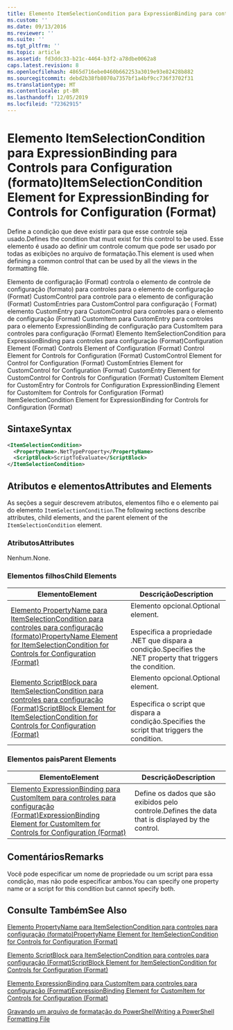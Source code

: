 ```yaml
---
title: Elemento ItemSelectionCondition para ExpressionBinding para controles para configuração (Format) | Microsoft Docs
ms.custom: ''
ms.date: 09/13/2016
ms.reviewer: ''
ms.suite: ''
ms.tgt_pltfrm: ''
ms.topic: article
ms.assetid: fd3ddc33-b21c-4464-b3f2-a78dbe0062a8
caps.latest.revision: 8
ms.openlocfilehash: 4865d716ebe0460b662253a3019e93e82428b882
ms.sourcegitcommit: debd2b38fb8070a7357bf1a4bf9cc736f3702f31
ms.translationtype: MT
ms.contentlocale: pt-BR
ms.lasthandoff: 12/05/2019
ms.locfileid: "72362915"
---
```

# <a name="itemselectioncondition-element-for-expressionbinding-for-controls-for-configuration-format"></a><span data-ttu-id="73c56-102">Elemento ItemSelectionCondition para ExpressionBinding para Controls para Configuration (formato)</span><span class="sxs-lookup"><span data-stu-id="73c56-102">ItemSelectionCondition Element for ExpressionBinding for Controls for Configuration (Format)</span></span>

<span data-ttu-id="73c56-103">Define a condição que deve existir para que esse controle seja usado.</span><span class="sxs-lookup"><span data-stu-id="73c56-103">Defines the condition that must exist for this control to be used.</span></span> <span data-ttu-id="73c56-104">Esse elemento é usado ao definir um controle comum que pode ser usado por todas as exibições no arquivo de formatação.</span><span class="sxs-lookup"><span data-stu-id="73c56-104">This element is used when defining a common control that can be used by all the views in the formatting file.</span></span>

<span data-ttu-id="73c56-105">Elemento de configuração (Format) controla o elemento de controle de configuração (formato) para controles para o elemento de configuração (Format) CustomControl para controle para o elemento de configuração (Format) CustomEntries para CustomControl para configuração ( Format) elemento CustomEntry para CustomControl para controles para o elemento de configuração (Format) CustomItem para CustomEntry para controles para o elemento ExpressionBinding de configuração para CustomItem para controles para configuração (Format) Elemento ItemSelectionCondition para ExpressionBinding para controles para configuração (Format)</span><span class="sxs-lookup"><span data-stu-id="73c56-105">Configuration Element (Format) Controls Element of Configuration (Format) Control Element for Controls for Configuration (Format) CustomControl Element for Control for Configuration (Format) CustomEntries Element for CustomControl for Configuration (Format) CustomEntry Element for CustomControl for Controls for Configuration (Format) CustomItem Element for CustomEntry for Controls for Configuration ExpressionBinding Element for CustomItem for Controls for Configuration (Format) ItemSelectionCondition Element for ExpressionBinding for Controls for Configuration (Format)</span></span>

## <a name="syntax"></a><span data-ttu-id="73c56-106">Sintaxe</span><span class="sxs-lookup"><span data-stu-id="73c56-106">Syntax</span></span>

```xml
<ItemSelectionCondition>
  <PropertyName>.NetTypeProperty</PropertyName>
  <ScriptBlock>ScriptToEvaluate</ScriptBlock>
</ItemSelectionCondition>
```

## <a name="attributes-and-elements"></a><span data-ttu-id="73c56-107">Atributos e elementos</span><span class="sxs-lookup"><span data-stu-id="73c56-107">Attributes and Elements</span></span>

<span data-ttu-id="73c56-108">As seções a seguir descrevem atributos, elementos filho e o elemento pai do elemento `ItemSelectionCondition`.</span><span class="sxs-lookup"><span data-stu-id="73c56-108">The following sections describe attributes, child elements, and the parent element of the `ItemSelectionCondition` element.</span></span>

### <a name="attributes"></a><span data-ttu-id="73c56-109">Atributos</span><span class="sxs-lookup"><span data-stu-id="73c56-109">Attributes</span></span>

<span data-ttu-id="73c56-110">Nenhum.</span><span class="sxs-lookup"><span data-stu-id="73c56-110">None.</span></span>

### <a name="child-elements"></a><span data-ttu-id="73c56-111">Elementos filhos</span><span class="sxs-lookup"><span data-stu-id="73c56-111">Child Elements</span></span>

|<span data-ttu-id="73c56-112">Elemento</span><span class="sxs-lookup"><span data-stu-id="73c56-112">Element</span></span>|<span data-ttu-id="73c56-113">Descrição</span><span class="sxs-lookup"><span data-stu-id="73c56-113">Description</span></span>|
|-------------|-----------------|
|[<span data-ttu-id="73c56-114">Elemento PropertyName para ItemSelectionCondition para controles para configuração (formato)</span><span class="sxs-lookup"><span data-stu-id="73c56-114">PropertyName Element for ItemSelectionCondition for Controls for Configuration (Format)</span></span>](./propertyname-element-for-itemseclectioncondition-for-controls-for-configuration-format.md)|<span data-ttu-id="73c56-115">Elemento opcional.</span><span class="sxs-lookup"><span data-stu-id="73c56-115">Optional element.</span></span><br /><br /> <span data-ttu-id="73c56-116">Especifica a propriedade .NET que dispara a condição.</span><span class="sxs-lookup"><span data-stu-id="73c56-116">Specifies the .NET property that triggers the condition.</span></span>|
|[<span data-ttu-id="73c56-117">Elemento ScriptBlock para ItemSelectionCondition para controles para configuração (Format)</span><span class="sxs-lookup"><span data-stu-id="73c56-117">ScriptBlock Element for ItemSelectionCondition for Controls for Configuration (Format)</span></span>](./scriptblock-element-for-itemseclectioncondition-for-controls-for-configuration-format.md)|<span data-ttu-id="73c56-118">Elemento opcional.</span><span class="sxs-lookup"><span data-stu-id="73c56-118">Optional element.</span></span><br /><br /> <span data-ttu-id="73c56-119">Especifica o script que dispara a condição.</span><span class="sxs-lookup"><span data-stu-id="73c56-119">Specifies the script that triggers the condition.</span></span>|

### <a name="parent-elements"></a><span data-ttu-id="73c56-120">Elementos pais</span><span class="sxs-lookup"><span data-stu-id="73c56-120">Parent Elements</span></span>

|<span data-ttu-id="73c56-121">Elemento</span><span class="sxs-lookup"><span data-stu-id="73c56-121">Element</span></span>|<span data-ttu-id="73c56-122">Descrição</span><span class="sxs-lookup"><span data-stu-id="73c56-122">Description</span></span>|
|-------------|-----------------|
|[<span data-ttu-id="73c56-123">Elemento ExpressionBinding para CustomItem para controles para configuração (Format)</span><span class="sxs-lookup"><span data-stu-id="73c56-123">ExpressionBinding Element for CustomItem for Controls for Configuration (Format)</span></span>](./expressionbinding-element-for-customitem-for-controls-for-configuration-format.md)|<span data-ttu-id="73c56-124">Define os dados que são exibidos pelo controle.</span><span class="sxs-lookup"><span data-stu-id="73c56-124">Defines the data that is displayed by the control.</span></span>|

## <a name="remarks"></a><span data-ttu-id="73c56-125">Comentários</span><span class="sxs-lookup"><span data-stu-id="73c56-125">Remarks</span></span>

<span data-ttu-id="73c56-126">Você pode especificar um nome de propriedade ou um script para essa condição, mas não pode especificar ambos.</span><span class="sxs-lookup"><span data-stu-id="73c56-126">You can specify one property name or a script for this condition but cannot specify both.</span></span>

## <a name="see-also"></a><span data-ttu-id="73c56-127">Consulte Também</span><span class="sxs-lookup"><span data-stu-id="73c56-127">See Also</span></span>

[<span data-ttu-id="73c56-128">Elemento PropertyName para ItemSelectionCondition para controles para configuração (formato)</span><span class="sxs-lookup"><span data-stu-id="73c56-128">PropertyName Element for ItemSelectionCondition for Controls for Configuration (Format)</span></span>](./propertyname-element-for-itemseclectioncondition-for-controls-for-configuration-format.md)

[<span data-ttu-id="73c56-129">Elemento ScriptBlock para ItemSelectionCondition para controles para configuração (Format)</span><span class="sxs-lookup"><span data-stu-id="73c56-129">ScriptBlock Element for ItemSelectionCondition for Controls for Configuration (Format)</span></span>](./scriptblock-element-for-itemseclectioncondition-for-controls-for-configuration-format.md)

[<span data-ttu-id="73c56-130">Elemento ExpressionBinding para CustomItem para controles para configuração (Format)</span><span class="sxs-lookup"><span data-stu-id="73c56-130">ExpressionBinding Element for CustomItem for Controls for Configuration (Format)</span></span>](./expressionbinding-element-for-customitem-for-controls-for-configuration-format.md)

[<span data-ttu-id="73c56-131">Gravando um arquivo de formatação do PowerShell</span><span class="sxs-lookup"><span data-stu-id="73c56-131">Writing a PowerShell Formatting File</span></span>](./writing-a-powershell-formatting-file.md)
